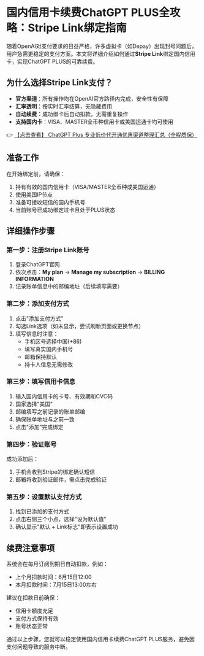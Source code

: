 # 国内信用卡续费ChatGPT PLUS全攻略：Stripe Link绑定指南

随着OpenAI对支付要求的日益严格，许多虚拟卡（如Depay）出现封号问题后，用户急需更稳定的支付方案。本文将详细介绍如何通过**Stripe Link**绑定国内信用卡，实现ChatGPT PLUS的可靠续费。

## 为什么选择Stripe Link支付？

- **官方渠道**：所有操作均在OpenAI官方路径内完成，安全性有保障
- **汇率透明**：按实时汇率结算，无隐藏费用
- **自动续费**：成功绑卡后自动扣款，无需重复操作
- **支持国内卡**：VISA、MASTER全币种信用卡或美国运通卡均可使用

👉 [【点击查看】 ChatGPT Plus 专业低价代开通优惠渠道整理汇总（全程质保）](https://bit.ly/DaiKai)

## 准备工作

在开始绑定前，请确保：
1. 持有有效的国内信用卡（VISA/MASTER全币种或美国运通）
2. 使用美国IP节点
3. 准备可接收短信的国内手机号
4. 当前账号已成功绑定过卡且处于PLUS状态

## 详细操作步骤

### 第一步：注册Stripe Link账号

1. 登录ChatGPT官网
2. 依次点击：**My plan** → **Manage my subscription** → **BILLING INFORMATION**
3. 记录账单信息中的邮编地址（后续填写需要）

### 第二步：添加支付方式

1. 点击"添加支付方式"
2. 勾选Link选项（如未显示，尝试刷新页面或更换节点）
3. 填写信息时注意：
   - 手机区号选择中国(+86)
   - 填写真实国内手机号
   - 邮箱保持默认
   - 持卡人信息无需修改

### 第三步：填写信用卡信息

1. 输入国内信用卡的卡号、有效期和CVC码
2. 国家选择"美国"
3. 邮编填写之前记录的账单邮编
4. 确保账单地址与之前一致
5. 点击"添加"完成绑定

### 第四步：验证账号

成功添加后：
1. 手机会收到Stripe的绑定确认短信
2. 邮箱将收到验证邮件，需点击完成验证

### 第五步：设置默认支付方式

1. 找到已添加的支付方式
2. 点击右侧三个小点，选择"设为默认值"
3. 确认显示"默认 + Link标志"即表示设置成功

## 续费注意事项

系统会在每月订阅到期日自动扣款，例如：
- 上个月扣款时间：6月15日12:00
- 本月扣款时间：7月15日13:00左右

建议在扣款日前确保：
- 信用卡额度充足
- 支付方式保持有效
- 账号状态正常

通过以上步骤，您就可以稳定使用国内信用卡续费ChatGPT PLUS服务，避免因支付问题导致的服务中断。